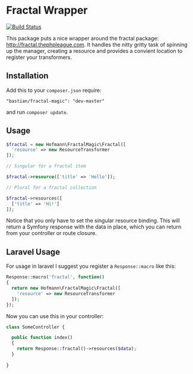 Fractal Wrapper
=============

[![Build Status](https://travis-ci.org/BastianHofmann/fractal-magic.png?branch=master)](https://travis-ci.org/BastianHofmann/fractal-magic)

This package puts a nice wrapper around the fractal package: http://fractal.thephpleague.com. It handles the nitty gritty task of spinning up the manager, creating a resource and provides a convient location to register your transformers. 

## Installation

Add this to your `composer.json` require:

```
"bastian/fractal-magic": "dev-master"
```

and run `composer update`.

## Usage

``` php
$fractal = new Hofmann\FractalMagic\Fractal([
  'resource' => new ResourceTransformer
]);

// Singular for a fractal item

$fractal->resource(['title' => 'Hello']);

// Plural for a fractal collection

$fractal->resources([
  ['title' => 'Hi!']
]);
```

Notice that you only have to set the singular resource binding.
This will return a Symfony response with the data in place, which you can return from your controller or route closure.

## Laravel Usage

For usage in laravel I suggest you register a `Response::macro` like this:

``` php
Response::macro('fractal', function()
{
  return new Hofmann\FractalMagic\Fractal([
    'resource' => new ResourceTransformer
  ]);
});
```

Now you can use this in your controller:

``` php
class SomeController {

  public function index()
  {
    return Response::fractal()->resources($data);
  }
  
}
```
